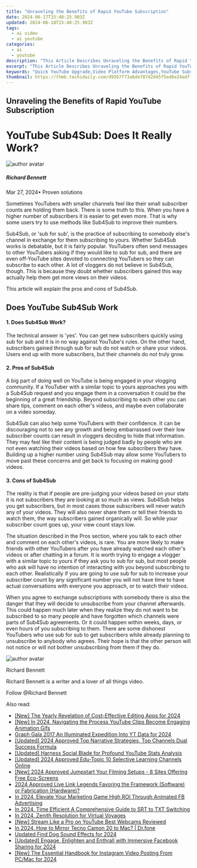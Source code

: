 ```yaml
---
title: "Unraveling the Benefits of Rapid YouTube Subscription"
date: 2024-06-17T15:40:25.903Z
updated: 2024-06-18T15:40:25.903Z
tags:
  - ai video
  - ai youtube
categories:
  - ai
  - youtube
description: "This Article Describes Unraveling the Benefits of Rapid YouTube Subscription"
excerpt: "This Article Describes Unraveling the Benefits of Rapid YouTube Subscription"
keywords: "Quick YouTube Upgrade,Video Platform Advantages,YouTube Subscriptions Gain,Rapid Access to Content,Subscription Efficiency Boost,YouTube Fast Join Perks,Accelerated Streaming Benefits"
thumbnail: https://thmb.techidaily.com/d9567f73a6de787d2d45f5ed6e24adff2914444a4a5e563757f01047c1bbc480.jpg
---
```


## Unraveling the Benefits of Rapid YouTube Subscription

# YouTube Sub4Sub: Does It Really Work?

![author avatar](https://images.wondershare.com/filmora/article-images/richard-bennett.jpg)

##### Richard Bennett

 Mar 27, 2024• Proven solutions

 Sometimes YouTubers with smaller channels feel like their small subscriber counts are holding them back. There is some truth to this. When you have a higher number of subscribers it is easier to get even more. That is why some users try to use methods like Sub4Sub to improve their numbers.

 Sub4Sub, or 'sub for sub', is the practice of subscribing to somebody else's channel in exchange for them subscribing to yours. Whether Sub4Sub works is debatable, but it is fairly popular. YouTubers often send messages to other YouTubers asking if they would like to sub for sub, and there are even off-YouTube sites devoted to connecting YouTubers so they can subscribe to each other. A lot of vloggers do not believe in Sub4Sub, though. This is because they doubt whether subscribers gained this way actually help them get more views on their videos.

 This article will explain the pros and cons of Sub4Sub.

## Does YouTube Sub4Sub Work

#### 1\. Does Sub4Sub Work?

 The technical answer is 'yes'. You can get new subscribers quickly using sub for sub and it is in no way against YouTube's rules. On the other hand, subscribers gained through sub for sub do not watch or share your videos. Users end up with more subscribers, but their channels do not truly grow.

#### 2\. Pros of Sub4Sub

 A big part of doing well on YouTube is being engaged in your vlogging community. If a YouTuber with a similar topic to yours approaches you with a Sub4Sub request and you engage them in a conversation it could be the beginning of a great friendship. Beyond subscribing to each other you can share tips, comment on each other's videos, and maybe even collaborate on a video someday.

 Sub4Sub can also help some YouTubers with their confidence. It can be discouraging not to see any growth and being embarrassed over their low subscriber counts can result in vloggers deciding to hide that information. They may feel like their content is being judged badly by people who are not even watching their videos based on how few subscribers they have. Building up a higher number using Sub4Sub may allow some YouTubers to move past these concerns and get back to focusing on making good videos.

#### 3\. Cons of Sub4Sub

 The reality is that if people are pre-judging your videos based on your stats it is not subscribers they are looking at so much as views. Sub4Sub helps you get subscribers, but in most cases those subscribers will never watch any of your videos. They will also never share them or tell their friends to watch them, the way subscribers gained organically will. So while your subscriber count goes up, your view count stays low.

 The situation described in the Pros section, where you talk to each other and comment on each other's videos, is rare. You are more likely to make friends with other YouTubers after you have already watched each other's videos or after chatting in a forum. It is worth trying to engage a vlogger with a similar topic to yours if they ask you to sub for sub, but most people who ask will have no intention of interacting with you beyond subscribing to each other. Realistically if you are going to use sub for sub to increase your subscriber count by any significant number you will not have time to have actual conversations with everyone you approach, or to watch their videos.

 When you agree to exchange subscriptions with somebody there is also the danger that they will decide to unsubscribe from your channel afterwards. This could happen much later when they realize they do not want to be subscribed to so many people and have forgotten which channels were parts of Sub4Sub agreements. Or it could happen within weeks, days, or even hours of you subscribing to them. There are some dishonest YouTubers who use sub for sub to get subscribers while already planning to unsubscribe to anybody who agrees. Their hope is that the other person will not notice or will not bother unsubscribing from them if they do.

![author avatar](https://images.wondershare.com/filmora/article-images/richard-bennett.jpg)

Richard Bennett

Richard Bennett is a writer and a lover of all things video.

Follow @Richard Bennett


<ins class="adsbygoogle"
     style="display:block"
     data-ad-format="autorelaxed"
     data-ad-client="ca-pub-7571918770474297"
     data-ad-slot="1223367746"></ins>



<ins class="adsbygoogle"
     style="display:block"
     data-ad-client="ca-pub-7571918770474297"
     data-ad-slot="8358498916"
     data-ad-format="auto"
     data-full-width-responsive="true"></ins>

<span class="atpl-alsoreadstyle">Also read:</span>
<div><ul>
<li><a href="https://youtube-web.techidaily.com/he-yearly-revelation-of-cost-effective-editing-apps-for-2024/"><u>[New] The Yearly Revelation of Cost-Effective Editing Apps for 2024</u></a></li>
<li><a href="https://youtube-web.techidaily.com/n-2024-navigating-the-process-youtube-clips-become-engaging-animation-gifs/"><u>[New] In 2024, Navigating the Process  YouTube Clips Become Engaging Animation Gifs</u></a></li>
<li><a href="https://youtube-web.techidaily.com/-gala-2017-an-illuminated-expedition-into-yt-data-for-2024/"><u>Graph Gala 2017  An Illuminated Expedition Into YT Data for 2024</u></a></li>
<li><a href="https://youtube-web.techidaily.com/ed-2024-approved-top-narrative-strategies-top-channels-dual-success-formula/"><u>[Updated] 2024 Approved  Top Narrative Strategies, Top Channels  Dual Success Formula</u></a></li>
<li><a href="https://youtube-web.techidaily.com/ed-harness-social-blade-for-profound-youtube-stats-analysis/"><u>[Updated] Harness Social Blade for Profound YouTube Stats Analysis</u></a></li>
<li><a href="https://youtube-web.techidaily.com/ed-2024-approved-edu-topic-10-selective-learning-channels-online/"><u>[Updated] 2024 Approved  Edu-Topic 10  Selective Learning Channels Online</u></a></li>
<li><a href="https://youtube-web.techidaily.com/024-approved-jumpstart-your-filming-setups-8-sites-offering-free-eco-screens/"><u>[New] 2024 Approved  Jumpstart Your Filming Setups - 8 Sites Offering Free Eco-Screens</u></a></li>
<li><a href="https://extra-support.techidaily.com/2024-approved-live-link-legends-favoring-the-framework-software-or-fabrication-hardware/"><u>2024 Approved  Live Link Legends  Favoring the Framework (Software) or Fabrication (Hardware)?</u></a></li>
<li><a href="https://facebook-video-content.techidaily.com/in-2024-elevate-your-marketing-game-high-roi-through-animated-fb-advertising/"><u>In 2024, Elevate Your Marketing Game  High ROI Through Animated FB Advertising</u></a></li>
<li><a href="https://some-tips.techidaily.com/in-2024-time-efficient-a-comprehensive-guide-to-srt-to-txt-switching/"><u>In 2024, Time Efficient  A Comprehensive Guide to SRT to TXT Switching</u></a></li>
<li><a href="https://vp-tips.techidaily.com/in-2024-zenith-resolution-for-virtual-voyages/"><u>In 2024, Zenith Resolution for Virtual Voyages</u></a></li>
<li><a href="https://youtube-stream.techidaily.com/new-stream-like-a-pro-on-youtube-best-webcams-reviewed/"><u>[New] Stream Like a Pro on YouTube  Best Webcams Reviewed</u></a></li>
<li><a href="https://screen-mirror.techidaily.com/in-2024-how-to-mirror-tecno-camon-20-to-mac-drfone-by-drfone-android/"><u>In 2024, How to Mirror Tecno Camon 20 to Mac? | Dr.fone</u></a></li>
<li><a href="https://sound-optimizing.techidaily.com/updated-find-dog-sound-effects-for-2024/"><u>Updated Find Dog Sound Effects for 2024</u></a></li>
<li><a href="https://facebook-clips.techidaily.com/updated-engage-enlighten-and-enthrall-with-immersive-facebook-sharing-for-2024/"><u>[Updated] Engage, Enlighten and Enthrall with Immersive Facebook Sharing for 2024</u></a></li>
<li><a href="https://instagram-videos.techidaily.com/new-the-essential-handbook-for-instagram-video-posting-from-pcmac-for-2024/"><u>[New] The Essential Handbook for Instagram Video Posting From PC/Mac for 2024</u></a></li>
</ul></div>
